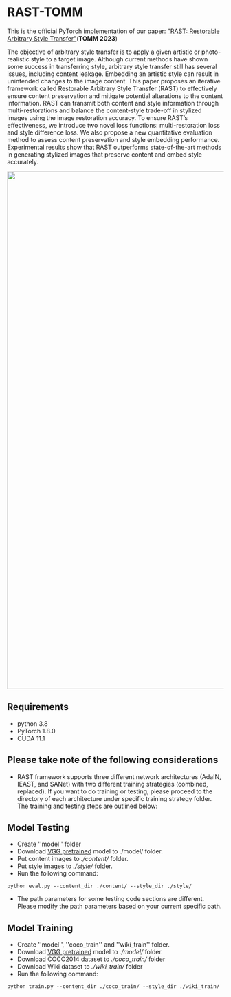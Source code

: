 # RAST-TOMM

This is the official PyTorch implementation of our paper: 
["RAST: Restorable Arbitrary Style Transfer"](https://dl.acm.org/doi/abs/10.1145/3638770)(**TOMM 2023**)   



The objective of arbitrary style transfer is to apply a given artistic or photo-realistic style to a target image. Although current methods have shown some success in transferring style, arbitrary style transfer still has several issues, including content leakage. Embedding an artistic style can result in unintended changes to the image content. This paper proposes an iterative framework called Restorable Arbitrary Style Transfer (RAST) to effectively ensure content preservation and mitigate potential alterations to the content information. RAST can transmit both content and style information through multi-restorations and balance the content-style trade-off in stylized images using the image restoration accuracy. To ensure RAST’s effectiveness, we introduce two novel loss functions: multi-restoration loss and style difference loss. We also propose a new quantitative evaluation method to assess content preservation and style embedding performance. Experimental results show that RAST outperforms state-of-the-art methods in generating stylized images that preserve content and embed style accurately.

<div align=center>
<img src="https://github.com/xudongLi-Alex/RAST/blob/main/pic.png" width="1200" alt="Pipeline"/><br/>
</div>


## Requirements  
- python 3.8
- PyTorch 1.8.0
- CUDA 11.1


## Please take note of the following considerations
- RAST framework supports three different network architectures (AdaIN, IEAST, and SANet) with two different training strategies (combined, replaced). If you want to do training or testing, please proceed to the directory of each architecture under specific training strategy folder. The training and testing steps are outlined below:

## Model Testing
- Create ''model'' folder
- Download [VGG pretrained](https://drive.google.com/file/d/1cI6ubAziMdOsSJZEvfofW-iCtnCmsONL/view?usp=share_link) model to ./model/ folder.
- Put content images to *./content/* folder.
- Put style images to *./style/* folder.
- Run the following command:
```
python eval.py --content_dir ./content/ --style_dir ./style/
```
- The path parameters for some testing code sections are different. Please modify the path parameters based on your current specific path.
  
## Model Training
- Create ''model'', ''coco_train'' and ''wiki_train'' folder.
- Download [VGG pretrained](https://drive.google.com/file/d/1cI6ubAziMdOsSJZEvfofW-iCtnCmsONL/view?usp=share_link) model to *./model/* folder.
- Download COCO2014 dataset to *./coco_train/* folder
- Download Wiki dataset to *./wiki_train/* folder
- Run the following command:
```
python train.py --content_dir ./coco_train/ --style_dir ./wiki_train/
```
